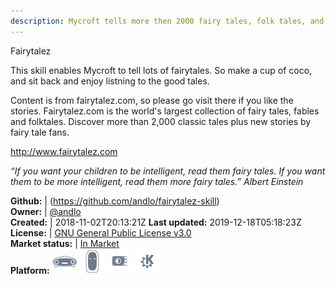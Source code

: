 ```yaml
---
description: Mycroft tells more then 2000 fairy tales, folk tales, and fables from all around the world
---
```

Fairytalez

This skill enables Mycroft to tell lots of fairytales. So make a cup of coco, and sit back and enjoy listning to the good tales.

Content is from fairytalez.com, so please go visit there if you like the stories.
Fairytalez.com is the world's largest collection of fairy tales, fables and folktales. Discover more than 2,000 classic tales plus new stories by fairy tale fans.

http://www.fairytalez.com


_“If you want your children to be intelligent, read them fairy tales. If you want them to be more
intelligent, read them more fairy tales.”
Albert Einstein_

**Github:** | (https://github.com/andlo/fairytalez-skill)  
**Owner:** | [@andlo](https://github.com/andlo)  
**Created:** | 2018-11-02T20:13:21Z  **Last updated:** 2019-12-18T05:18:23Z  
**License:** | [GNU General Public License v3.0](https://api.github.com/licenses/gpl-3.0)  
**Market status:** | [In Market](https://market.mycroft.ai/skill/fairytalez)  
**Platform:**   ![](.gitbook/assets/mark-1-icon.png)  ![](.gitbook/assets/mark-2-icon.png)  ![](.gitbook/assets/picroft-icon.png)  ![](.gitbook/assets/kde.png)   
